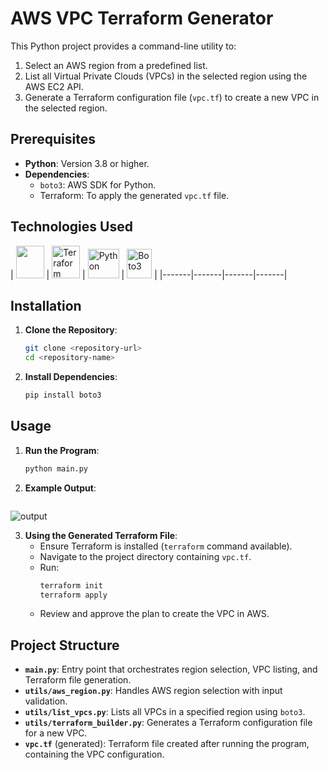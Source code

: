 # AWS VPC Terraform Generator


This Python project provides a command-line utility to:
1. Select an AWS region from a predefined list.
2. List all Virtual Private Clouds (VPCs) in the selected region using the AWS EC2 API.
3. Generate a Terraform configuration file (`vpc.tf`) to create a new VPC in the selected region.


## Prerequisites

- **Python**: Version 3.8 or higher.
- **Dependencies**:
  - `boto3`: AWS SDK for Python.
  - Terraform: To apply the generated `vpc.tf` file.

## Technologies Used

| <a href="https://aws.amazon.com/"><img src="https://github.com/user-attachments/assets/144360c4-afd9-42e5-a567-931ac06fdf59" width="45" height="52"></a> 
| <a href="https://www.terraform.io/"><img src="https://github.com/user-attachments/assets/11af6368-ed62-4ccc-8bcc-c7ea4bf4e535" alt="Terraform" width="45" height="52"></a> 
| <a href="https://www.python.org/"><img src="https://github.com/user-attachments/assets/ce74e0f0-5497-44f0-9a82-4c5bb87562c8" alt="Python" width="50" height="47"></a> 
| <a href="https://boto3.amazonaws.com/v1/documentation/api/latest/index.html"><img src="https://github.com/user-attachments/assets/308794da-0ba1-4e6e-b387-af60aafbe098" alt="Boto3" width="40" height="47"></a> |
|-------|-------|-------|-------|

## Installation

1. **Clone the Repository**:
   ```bash
   git clone <repository-url>
   cd <repository-name>
   ```


3. **Install Dependencies**:
   ```bash
   pip install boto3
   ```

## Usage

1. **Run the Program**:
   ```bash
   python main.py
   ```

2. **Example Output**:
   ```
<img src="https://github.com/user-attachments/assets/1dbd163a-7b89-434d-9aa3-7e2d32d192fd" alt="output">

3. **Using the Generated Terraform File**:
   - Ensure Terraform is installed (`terraform` command available).
   - Navigate to the project directory containing `vpc.tf`.
   - Run:
     ```bash
     terraform init
     terraform apply
     ```
   - Review and approve the plan to create the VPC in AWS.

## Project Structure

- **`main.py`**: Entry point that orchestrates region selection, VPC listing, and Terraform file generation.
- **`utils/aws_region.py`**: Handles AWS region selection with input validation.
- **`utils/list_vpcs.py`**: Lists all VPCs in a specified region using `boto3`.
- **`utils/terraform_builder.py`**: Generates a Terraform configuration file for a new VPC.
- **`vpc.tf`** (generated): Terraform file created after running the program, containing the VPC configuration.
